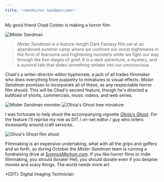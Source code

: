 ```yaml
---
title: "<em>Mister Sandman</em>"
---
```


My good friend Chad Costen is making a horror film.

<img alt="Mister Sandman" srcset="/images/mister-sandman.jpg 1x, /images/mister-sandman@2x.jpg 2x" src="/images/mister-sandman.jpg">

> *Mister Sandman* is a feature-length Dark Fantasy film set at an abandoned summer camp where we confront our worst nightmares in the form of fearsome and frightening monsters while we fight our way through the five stages of grief. It is a dark adventure, a mystery, and a survival tale that slides something sinister into our unconscious.

Chad's a writer-director-editor hyphenate, a jack of all trades filmmaker who does everything from puppetry to miniatures to visual effects. *Mister Sandman* promises to incorporate all of these, as any respectable horror film should. This will be Chad's second feature, though he's directed a buttload of shorts, commercials, music videos, and web series.

<img alt="Mister Sandman monster" srcset="/images/mister-sandman-puppet.jpg 1x, /images/mister-sandman-puppet@2x.jpg 2x" src="/images/mister-sandman-puppet.jpg">

<img alt="Olivia's Ghost tree miniature" srcset="/images/olivias-ghost-tree-miniature.jpg 1x, /images/olivias-ghost-tree-miniature@2x.jpg 2x" src="/images/olivias-ghost-tree-miniature.jpg">

I was fortunate to help shoot the accompanying vignette *[Olivia's Ghost](https://www.youtube.com/watch?v=iOECfjQHcHo)*. For the feature I'll reprise my role as DIT / on-set editor / guy who loiters incessantly around craft services.

<img alt="Olivia's Ghost film shoot" srcset="/images/olivias-ghost-shoot.jpg 1x, /images/olivias-ghost-shoot@2x.jpg 2x" src="/images/olivias-ghost-shoot.jpg">

Filmmaking is an expensive undertaking, what with all the grips and gaffers and so forth, so during October the *Mister Sandman* team is running a fundraising drive at [SomnusMortum.com](http://somnusmortum.com). If you like horror films or indie filmmaking, you should donate! Hell, you should donate even if you despise movies and scary things. The world needs more art.

*[DIT]: Digital Imaging Technician
